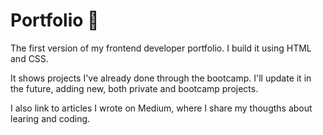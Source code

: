 # Portfolio 🎨

The first version of my frontend developer portfolio. I build it using HTML and CSS. 

It shows projects I've already done through the bootcamp. I'll update it in the future, adding new, both private and bootcamp projects. 

I also link to articles I wrote on Medium, where I share my thougths about learing and coding.
